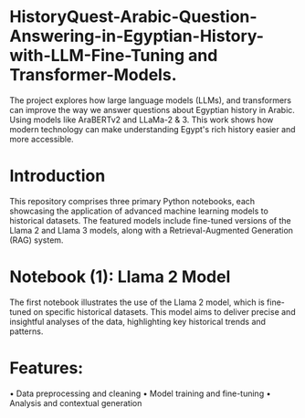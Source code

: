 # HistoryQuest-Arabic-Question-Answering-in-Egyptian-History-with-LLM-Fine-Tuning and Transformer-Models.
The project explores how large language models (LLMs), and transformers can improve the way we answer questions about Egyptian history in Arabic. Using models like AraBERTv2 and LLaMa-2 & 3. This work shows how modern technology can make understanding Egypt's rich history easier and more accessible.
# Introduction
This repository comprises three primary Python notebooks, each showcasing the application of advanced machine learning models to historical datasets. The featured models include fine-tuned versions of the Llama 2 and Llama 3 models, along with a Retrieval-Augmented Generation (RAG) system.


# Notebook (1): Llama 2 Model
The first notebook illustrates the use of the Llama 2 model, which is fine-tuned on specific historical datasets. This model aims to deliver precise and insightful analyses of the data, highlighting key historical trends and patterns.
# Features:
•	Data preprocessing and cleaning
•	Model training and fine-tuning
•	Analysis and contextual generation




